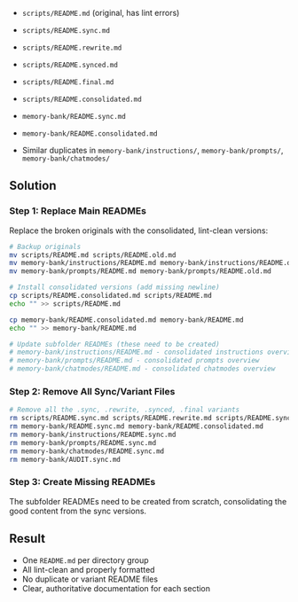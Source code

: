 

- `scripts/README.md` (original, has lint errors)
- `scripts/README.sync.md`
- `scripts/README.rewrite.md`
- `scripts/README.synced.md`
- `scripts/README.final.md`
- `scripts/README.consolidated.md`

- `memory-bank/README.sync.md`
- `memory-bank/README.consolidated.md`

- Similar duplicates in `memory-bank/instructions/`, `memory-bank/prompts/`, `memory-bank/chatmodes/`

## Solution

### Step 1: Replace Main READMEs

Replace the broken originals with the consolidated, lint-clean versions:

```bash
# Backup originals
mv scripts/README.md scripts/README.old.md
mv memory-bank/instructions/README.md memory-bank/instructions/README.old.md
mv memory-bank/prompts/README.md memory-bank/prompts/README.old.md

# Install consolidated versions (add missing newline)
cp scripts/README.consolidated.md scripts/README.md
echo "" >> scripts/README.md

cp memory-bank/README.consolidated.md memory-bank/README.md
echo "" >> memory-bank/README.md

# Update subfolder READMEs (these need to be created)
# memory-bank/instructions/README.md - consolidated instructions overview
# memory-bank/prompts/README.md - consolidated prompts overview
# memory-bank/chatmodes/README.md - consolidated chatmodes overview
```

### Step 2: Remove All Sync/Variant Files

```bash
# Remove all the .sync, .rewrite, .synced, .final variants
rm scripts/README.sync.md scripts/README.rewrite.md scripts/README.synced.md scripts/README.final.md scripts/README.consolidated.md
rm memory-bank/README.sync.md memory-bank/README.consolidated.md
rm memory-bank/instructions/README.sync.md
rm memory-bank/prompts/README.sync.md
rm memory-bank/chatmodes/README.sync.md
rm memory-bank/AUDIT.sync.md
```

### Step 3: Create Missing READMEs

The subfolder READMEs need to be created from scratch, consolidating the good content from the sync versions.

## Result

- One `README.md` per directory group
- All lint-clean and properly formatted
- No duplicate or variant README files
- Clear, authoritative documentation for each section
